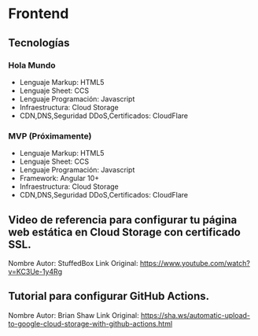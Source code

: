 # Frontend

## Tecnologías

### Hola Mundo

- Lenguaje Markup: HTML5
- Lenguaje Sheet: CCS
- Lenguaje Programación: Javascript
- Infraestructura: Cloud Storage
- CDN,DNS,Seguridad DDoS,Certificados: CloudFlare

### MVP (Próximamente)

- Lenguaje Markup: HTML5
- Lenguaje Sheet: CCS
- Lenguaje Programación: Javascript
- Framework: Angular 10+
- Infraestructura: Cloud Storage
- CDN,DNS,Seguridad DDoS,Certificados: CloudFlare

## Video de referencia para configurar tu página web estática en Cloud Storage con certificado SSL.

Nombre Autor: StuffedBox
Link Original: https://www.youtube.com/watch?v=KC3Ue-1y4Rg

## Tutorial para configurar GitHub Actions.

Nombre Autor: Brian Shaw
Link Original: https://sha.ws/automatic-upload-to-google-cloud-storage-with-github-actions.html